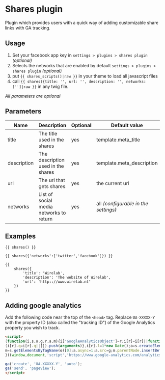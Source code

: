# Shares plugin
Plugin which provides users with a quick way of adding customizable share links with GA tracking.

## Usage
1. Set your facebook app key in `settings > plugins > shares plugin` _(optional)_
2. Selects the networks that are enabled by default `settings > plugins > shares plugin` _(optional)_
3. put `{{ shares_scripts()|raw }}` in your theme to load all javascript files
4. call `{{ shares({title: '', url: '', description: '', networks: ['']|raw }}` in any twig file.

_All parameters are optional_

## Parameters
| Name | Description | Optional | Default value | Type |
|------|-------------|----------|---------------|------|
| title | The title used in the shares | yes | template.meta_title | String |
| description | The description used in the shares | yes | template.meta_description | String |
| url | The url that gets shares | yes | the current url | String |
| networks | List of social media networks to return | yes | all _(configurable in the settings)_ | Array |

## Examples
```twig
{{ shares() }}

{{ shares({'networks':['twitter','facebook']}) }}

{{
	shares({
		'title': 'Wirelab',
		'description': 'The website of Wirelab',
		'url': 'http:://www.wirelab.nl'
	})
}}
```

## Adding google analytics
Add the following code near the top of the `<head>` tag. Replace `UA-XXXXX-Y` with the property ID (also called the "tracking ID") of the Google Analytics property you wish to track.
```html
<script>
(function(i,s,o,g,r,a,m){i['GoogleAnalyticsObject']=r;i[r]=i[r]||function(){
(i[r].q=i[r].q||[]).push(arguments)},i[r].l=1*new Date();a=s.createElement(o),
m=s.getElementsByTagName(o)[0];a.async=1;a.src=g;m.parentNode.insertBefore(a,m)
})(window,document,'script','https://www.google-analytics.com/analytics.js','ga');

ga('create', 'UA-XXXXX-Y', 'auto');
ga('send', 'pageview');
</script>
```